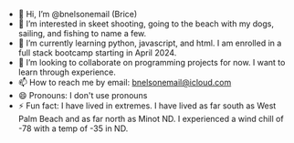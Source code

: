 - 👋 Hi, I’m @bnelsonemail (Brice)
- 👀 I’m interested in skeet shooting, going to the beach with my dogs, sailing, and fishing to name a few.
- 🌱 I’m currently learning python, javascript, and html.  I am enrolled in a full stack bootcamp starting in April 2024.
- 💞️ I’m looking to collaborate on programming projects for now.  I want to learn through experience.
- 📫 How to reach me by email: bnelsonemail@icloud.com
- 😄 Pronouns: I don't use pronouns
- ⚡ Fun fact: I have lived in extremes.  I have lived as far south as West Palm Beach and as far north as Minot ND.  I experienced a wind chill of -78 with a temp of -35 in ND.

<!---
bnelsonemail/bnelsonemail is a ✨ special ✨ repository because its `README.md` (this file) appears on your GitHub profile.
You can click the Preview link to take a look at your changes.
--->
